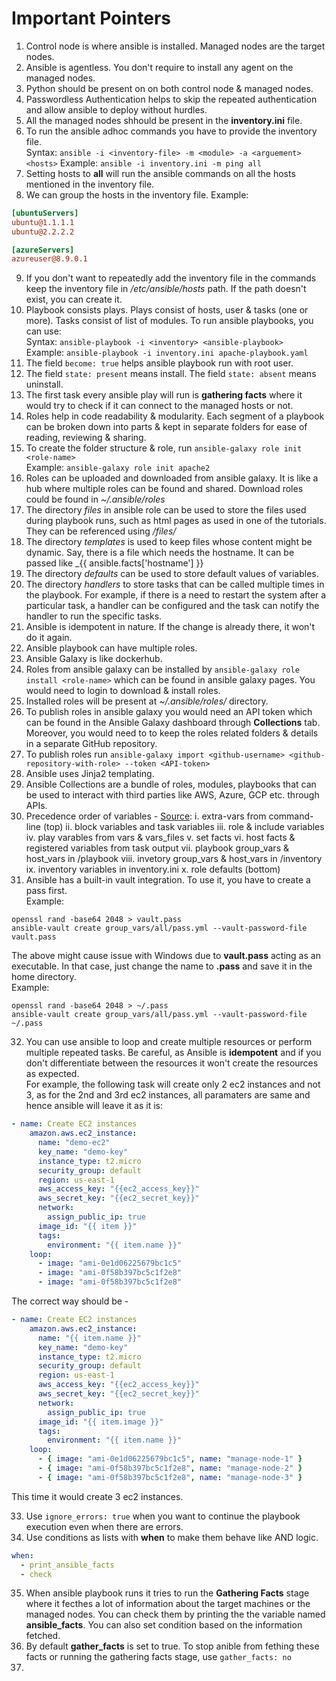 # Important Pointers

1. Control node is where ansible is installed. Managed nodes are the target nodes.
2. Ansible is agentless. You don't require to install any agent on the managed nodes.
3. Python should be present on on both control node & managed nodes.
4. Passwordless Authentication helps to skip the repeated authentication and allow ansible to deploy without hurdles.
5. All the managed nodes shhould be present in the **inventory.ini** file.
6. To run the ansible adhoc commands you have to provide the inventory file. \
Syntax: `ansible -i <inventory-file> -m <module> -a <arguement> <hosts>`
Example: `ansible -i inventory.ini -m ping all`
7. Setting hosts to **all** will run the ansible commands on all the hosts mentioned in the inventory file.
8. We can group the hosts in the inventory file.
Example: 

```ini
[ubuntuServers]
ubuntu@1.1.1.1
ubuntu@2.2.2.2

[azureServers]
azureuser@8.9.0.1
```

9. If you don't want to repeatedly add the inventory file in the commands keep the inventory file in _/etc/ansible/hosts_ path. If the path doesn't exist, you can create it.
10. Playbook consists plays. Plays consist of hosts, user & tasks (one or more). Tasks consist of list of modules. To run ansible playbooks, you can use: \
Syntax: `ansible-playbook -i <inventory> <ansible-playbook>` \
Example: `ansible-playbook -i inventory.ini apache-playbook.yaml`
11. The field `become: true` helps ansible playbook run with root user.
12. The field `state: present` means install. The field `state: absent` means uninstall.
13. The first task every ansible play will run is **gathering facts** where it would try to check if it can connect to the managed hosts or not.
14. Roles help in code readability & modularity. Each segment of a playbook can be broken down into parts & kept in separate folders for ease of reading, reviewing & sharing.
15. To create the folder structure & role, run `ansible-galaxy role init <role-name>` \
Example: `ansible-galaxy role init apache2`
16. Roles can be uploaded and downloaded from ansible galaxy. It is like a hub where multiple roles can be found and shared. Download roles could be found in _~/.ansible/roles_
17. The directory _files_ in ansible role can be used to store the files used during playbook runs, such as html pages as used in one of the tutorials. They can be referenced using _/files/<filename>_
18. The directory _templates_ is used to keep files whose content might be dynamic. Say, there is a file which needs the hostname. It can be passed like _{{ ansible.facts['hostname'] }}
19. The directory _defaults_ can be used to store default values of variables.
20. The directory _handlers_ to store tasks that can be called multiple times in the playbook. For example, if there is a need to restart the system after a particular task, a handler can be configured and the task can notify the handler to run the specific tasks.
21. Ansible is idempotent in nature. If the change is already there, it won't do it again.
22. Ansible playbook can have multiple roles.
23. Ansible Galaxy is like dockerhub.
24. Roles from ansible galaxy can be installed by `ansible-galaxy role install <role-name>` which can be found in ansible galaxy pages. You would need to login to download & install roles.
25. Installed roles will be present at _~/.ansible/roles/_ directory.
26. To publish roles in ansible galaxy you would need an API token which can be found in the Ansible Galaxy dashboard through **Collections** tab. Moreover, you would need to to keep the roles related folders & details in a separate GitHub repository.
27. To publish roles run `ansible-galaxy import <github-username> <github-repository-with-role> --token <API-token>`
28. Ansible uses Jinja2 templating.
29. Ansible Collections are a bundle of roles, modules, playbooks that can be used to interact with third parties like AWS, Azure, GCP etc. through APIs.
30. Precedence order of variables - [Source](https://medium.com/trendfingers/variable-precedence-in-ansible-2a3dba7766ab):
  i. extra-vars from command-line (top)
  ii. block variables and task variables
  iii. role & include variables
  iv. play varables from vars & vars_files
  v. set facts
  vi. host facts & registered variables from task output
  vii. playbook group_vars & host_vars in /playbook
  viii. invetory group_vars & host_vars in /inventory
  ix. inventory variables in inventory.ini
  x. role defaults (bottom)
31. Ansible has a built-in vault integration. To use it, you have to create a pass first. \
Example:

```shell
openssl rand -base64 2048 > vault.pass
ansible-vault create group_vars/all/pass.yml --vault-password-file vault.pass
```

The above might cause issue with Windows due to **vault.pass** acting as an executable. In that case, just change the name to **.pass** and save it in the home directory. \
Example:

```shell
openssl rand -base64 2048 > ~/.pass
ansible-vault create group_vars/all/pass.yml --vault-password-file ~/.pass
```

32. You can use ansible to loop and create multiple resources or perform multiple repeated tasks. Be careful, as Ansible is **idempotent** and if you don't differentiate between the resources it won't create the resources as expected. \
For example, the following task will create only 2 ec2 instances and not 3, as for the 2nd and 3rd ec2 instances, all paramaters are same and hence ansible will leave it as it is:

```yaml
- name: Create EC2 instances
    amazon.aws.ec2_instance:
      name: "demo-ec2"
      key_name: "demo-key"
      instance_type: t2.micro
      security_group: default
      region: us-east-1
      aws_access_key: "{{ec2_access_key}}" 
      aws_secret_key: "{{ec2_secret_key}}"    
      network:
        assign_public_ip: true
      image_id: "{{ item }}"
      tags:
        environment: "{{ item.name }}"
    loop:
      - image: "ami-0e1d06225679bc1c5"
      - image: "ami-0f58b397bc5c1f2e8"
      - image: "ami-0f58b397bc5c1f2e8"
```

The correct way should be -

```yaml
- name: Create EC2 instances
    amazon.aws.ec2_instance:
      name: "{{ item.name }}"
      key_name: "demo-key"
      instance_type: t2.micro
      security_group: default
      region: us-east-1
      aws_access_key: "{{ec2_access_key}}"
      aws_secret_key: "{{ec2_secret_key}}"   
      network:
        assign_public_ip: true
      image_id: "{{ item.image }}"
      tags:
        environment: "{{ item.name }}"
    loop:
      - { image: "ami-0e1d06225679bc1c5", name: "manage-node-1" }
      - { image: "ami-0f58b397bc5c1f2e8", name: "manage-node-2" }
      - { image: "ami-0f58b397bc5c1f2e8", name: "manage-node-3" }
```
This time it would create 3 ec2 instances.

33. Use `ignore_errors: true` when you want to continue the playbook execution even when there are errors.
34. Use conditions as lists with **when** to make them behave like AND logic.

```yaml
when:
  - print_ansible_facts
  - check
```

35. When ansible playbook runs it tries to run the **Gathering Facts** stage where it fecthes a lot of information about the target machines or the managed nodes. You can check them by printing the the variable named **ansible_facts**. You can also set condition based on the information fetched.
35. By default **gather_facts** is set to true. To stop anible from fething these facts or running the gathering facts stage, use `gather_facts: no`
36. 